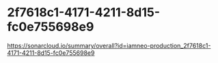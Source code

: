 # 2f7618c1-4171-4211-8d15-fc0e755698e9
https://sonarcloud.io/summary/overall?id=iamneo-production_2f7618c1-4171-4211-8d15-fc0e755698e9
